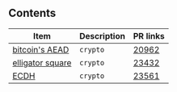 ## Contents

| Item | Description | PR links |
| --- | ----------- | -------- |
| [bitcoin's AEAD](AEAD) | `crypto`| [20962](https://github.com/bitcoin/bitcoin/pull/20962) |
| [elligator square](elligator-square) | `crypto` | [23432](https://github.com/bitcoin/bitcoin/pull/23432) |
| [ECDH](handshake-prereq) | `crypto` | [23561](https://github.com/bitcoin/bitcoin/pull/23561) |
